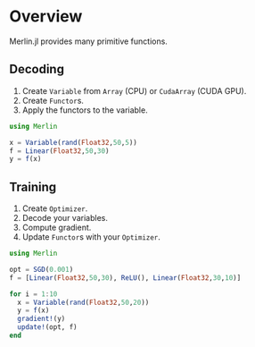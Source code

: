 # Overview
Merlin.jl provides many primitive functions.

## Decoding
1. Create `Variable` from `Array` (CPU) or `CudaArray` (CUDA GPU).
1. Create `Functor`s.
1. Apply the functors to the variable.

```julia
using Merlin

x = Variable(rand(Float32,50,5))
f = Linear(Float32,50,30)
y = f(x)
```

## Training
1. Create `Optimizer`.
1. Decode your variables.
1. Compute gradient.
1. Update `Functor`s with your `Optimizer`.
```julia
using Merlin

opt = SGD(0.001)
f = [Linear(Float32,50,30), ReLU(), Linear(Float32,30,10)]

for i = 1:10
  x = Variable(rand(Float32,50,20))
  y = f(x)
  gradient!(y)
  update!(opt, f)
end
```
